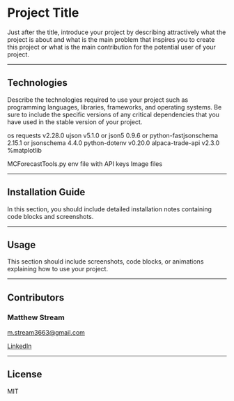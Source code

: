 # Project Title

Just after the title, introduce your project by describing attractively what the project is about and what is the main problem that inspires you to create this project or what is the main contribution for the potential user of your project.

---

## Technologies

Describe the technologies required to use your project such as programming languages, libraries, frameworks, and operating systems. Be sure to include the specific versions of any critical dependencies that you have used in the stable version of your project.

os
requests v2.28.0
ujson v5.1.0 or json5 0.9.6 or python-fastjsonschema 2.15.1 or jsonschema 4.4.0
python-dotenv v0.20.0
alpaca-trade-api v2.3.0
%matplotlib

MCForecastTools.py
env file with API keys
Image files


---

## Installation Guide

In this section, you should include detailed installation notes containing code blocks and screenshots.

---

## Usage

This section should include screenshots, code blocks, or animations explaining how to use your project.

---
## Contributors

### Matthew Stream
m.stream3663@gmail.com

[LinkedIn](https://www.linkedin.com/in/matthew-stream-mba-215634102/)

---

## License

MIT